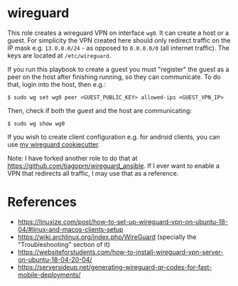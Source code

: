 # wireguard

This role creates a wireguard VPN on interface `wg0`. It can create a host or a
guest. For simplicity the VPN created here should only redirect traffic on the
IP mask e.g. `13.0.0.0/24` - as opposed to `0.0.0.0/0` (all internet traffic).
The keys are located at `/etc/wireguard`.

If you run this playbook to create a guest you must "register" the guest as a
peer on the host after finishing running, so they can communicate. To do that,
login into the host, then e.g.:

```
$ sudo wg set wg0 peer <GUEST_PUBLIC_KEY> allowed-ips <GUEST_VPN_IP>
```

Then, check if both the guest and the host are communicating:

```
$ sudo wg show wg0
```

If you wish to create client configuration e.g. for android clients, you can
use [my wireguard cookiecutter](https://github.com/tiagoprn/wireguard-client-cookiecutter).


Note: I have forked another role to do that at
<https://github.com/tiagoprn/wireguard_ansible>. If I ever want to enable a VPN
that redirects all traffic, I may use that as a reference.


# References
- <https://linuxize.com/post/how-to-set-up-wireguard-vpn-on-ubuntu-18-04/#linux-and-macos-clients-setup>
- <https://wiki.archlinux.org/index.php/WireGuard> (specially the "Troubleshooting" section of it)
- <https://websiteforstudents.com/how-to-install-wireguard-vpn-server-on-ubuntu-18-04-20-04/>
- <https://serversideup.net/generating-wireguard-qr-codes-for-fast-mobile-deployments/>
